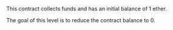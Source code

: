 This contract collects funds and has an initial balance of 1 ether.

The goal of this level is to reduce the contract balance to 0.
